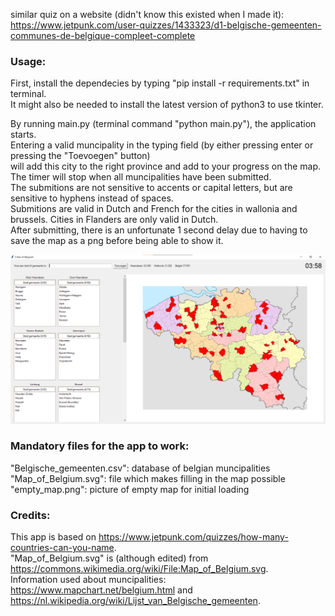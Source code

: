 similar quiz on a website (didn't know this existed when I made it): https://www.jetpunk.com/user-quizzes/1433323/d1-belgische-gemeenten-communes-de-belgique-compleet-complete  
  
### Usage:
First, install the dependecies by typing "pip install -r requirements.txt" in terminal.  
It might also be needed to install the latest version of python3 to use tkinter.
   
By running main.py (terminal command "python main.py"), the application starts.  
Entering a valid muncipality in the typing field (by either pressing enter or pressing the "Toevoegen" button)   
will add this city to the right province and add to your progress on the map. 
The timer will stop when all muncipalities have been submitted.   
The submitions are not sensitive to accents or capital letters, but are sensitive to hyphens instead of spaces.   
Submitions are valid in Dutch and French for the cities in wallonia and brussels. Cities in Flanders are only valid in Dutch.   
After submitting, there is an unfortunate 1 second delay due to having to save the map as a png before being able to show it.   

![alt text](https://github.com/DonCioccolato/Cities-of-Belgium/blob/main/example.png?raw=true)

### Mandatory files for the app to work:
"Belgische_gemeenten.csv": database of belgian muncipalities   
"Map_of_Belgium.svg": file which makes filling in the map possible  
"empty_map.png": picture of empty map for initial loading  

### Credits:
This app is based on https://www.jetpunk.com/quizzes/how-many-countries-can-you-name.  
"Map_of_Belgium.svg" is (although edited) from https://commons.wikimedia.org/wiki/File:Map_of_Belgium.svg.  
Information used about muncipalities: https://www.mapchart.net/belgium.html and https://nl.wikipedia.org/wiki/Lijst_van_Belgische_gemeenten.  

